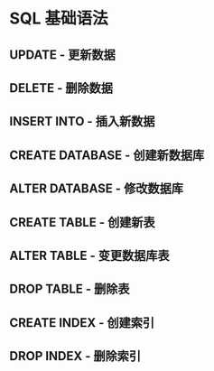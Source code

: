 # SQL 基础语法

## UPDATE - 更新数据

## DELETE - 删除数据

## INSERT INTO - 插入新数据

## CREATE DATABASE - 创建新数据库

## ALTER DATABASE - 修改数据库

## CREATE TABLE - 创建新表

## ALTER TABLE - 变更数据库表

## DROP TABLE - 删除表

## CREATE INDEX - 创建索引

## DROP INDEX - 删除索引